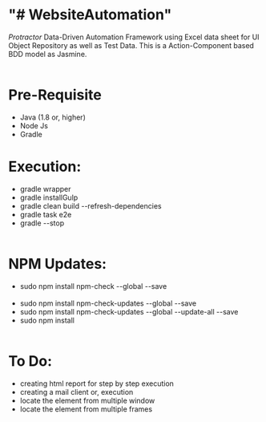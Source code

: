 # "# WebsiteAutomation" 

<i>Protractor</i> Data-Driven Automation Framework using Excel data sheet for UI Object Repository as well as Test Data. This is a Action-Component based BDD model as Jasmine.
</br></br>

# Pre-Requisite

* Java (1.8 or, higher)
* Node Js
* Gradle

# Execution:

* gradle wrapper
* gradle installGulp
* gradle clean build --refresh-dependencies
* gradle task e2e
* gradle --stop
</br></br>

# NPM Updates:

* sudo npm install npm-check --global --save
</br></br>
* sudo npm install npm-check-updates --global --save
* sudo npm install npm-check-updates --global --update-all --save
* sudo npm install
</br></br> 

# To Do:

* creating html report for step by step execution
* creating a mail client or, execution
* locate the element from multiple window
* locate the element from multiple frames
